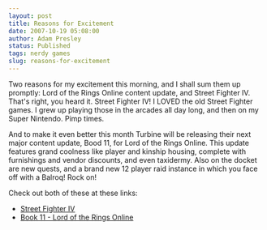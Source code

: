 ```yaml
---
layout: post
title: Reasons for Excitement
date: 2007-10-19 05:08:00
author: Adam Presley
status: Published
tags: nerdy games
slug: reasons-for-excitement
---
```

Two reasons for my excitement this morning, and I shall sum them up
promptly: Lord of the Rings Online content update, and Street Fighter
IV. That's right, you heard it. Street Fighter IV! I LOVED the old
Street Fighter games. I grew up playing those in the arcades all day
long, and then on my Super Nintendo. Pimp times.  
  
And to make it even better this month Turbine will be releasing their
next major content update, Bood 11, for Lord of the Rings Online. This
update features grand coolness like player and kinship housing, complete
with furnishings and vendor discounts, and even taxidermy. Also on the
docket are new quests, and a brand new 12 player raid instance in which
you face off with a Balroq! Rock on!  
  
Check out both of these at these links:  

* [Street Fighter IV](http://www.gamesradar.com/us/ps3/game/news/article.)
* [Book 11 - Lord of the Rings Online](http://lotro.turbine.com/article/421)
